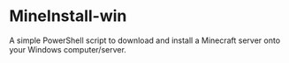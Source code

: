 # MineInstall-win
A simple PowerShell script to download and install a Minecraft server onto your Windows computer/server. 
